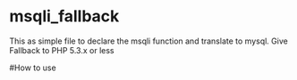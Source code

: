 # msqli_fallback
This as simple file to declare the msqli function and translate to mysql. Give Fallback to PHP 5.3.x or less

#How to use

